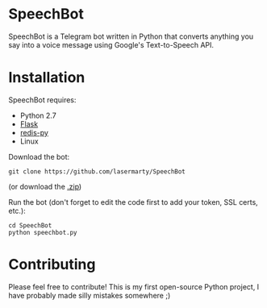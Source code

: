 SpeechBot
=

SpeechBot is a Telegram bot written in Python that converts anything you say into a voice message using Google's Text-to-Speech API.

Installation
=

SpeechBot requires:
  - Python 2.7
  - [Flask](http://flask.pocoo.org/docs/0.10/)
  - [redis-py](https://github.com/andymccurdy/redis-py)
  - Linux

Download the bot:
```
git clone https://github.com/lasermarty/SpeechBot
```
(or download the [.zip](https://github.com/lasermarty/SpeechBot/archive/master.zip))

Run the bot (don't forget to edit the code first to add your token, SSL certs, etc.):
```
cd SpeechBot
python speechbot.py
```

Contributing
=

Please feel free to contribute! This is my first open-source Python project, I have probably made silly mistakes somewhere ;)

